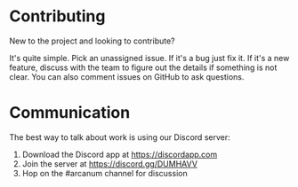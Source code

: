 Contributing
============

New to the project and looking to contribute?

It's quite simple. Pick an unassigned issue. If it's a bug just fix it. If it's
a new feature, discuss with the team to figure out the details if something is
not clear. You can also comment issues on GitHub to ask questions.

Communication
=============

The best way to talk about work is using our Discord server:

1. Download the Discord app at https://discordapp.com
2. Join the server at https://discord.gg/DUMHAVV
3. Hop on the #arcanum channel for discussion
